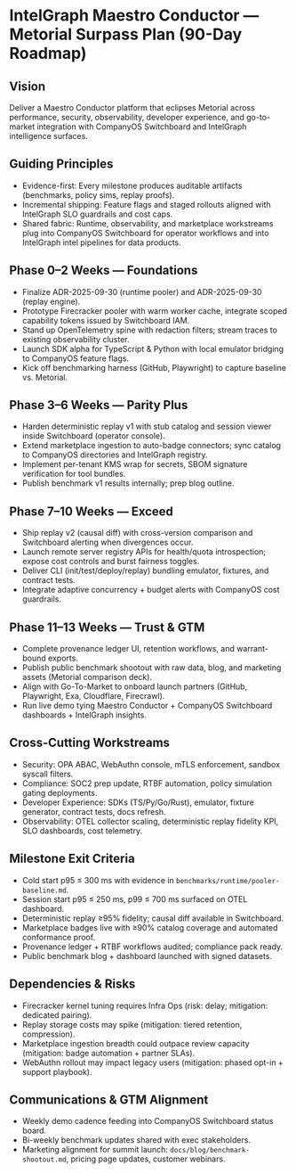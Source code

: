 # IntelGraph Maestro Conductor — Metorial Surpass Plan (90-Day Roadmap)

## Vision
Deliver a Maestro Conductor platform that eclipses Metorial across performance, security, observability, developer experience, and go-to-market integration with CompanyOS Switchboard and IntelGraph intelligence surfaces.

## Guiding Principles
- Evidence-first: Every milestone produces auditable artifacts (benchmarks, policy sims, replay proofs).
- Incremental shipping: Feature flags and staged rollouts aligned with IntelGraph SLO guardrails and cost caps.
- Shared fabric: Runtime, observability, and marketplace workstreams plug into CompanyOS Switchboard for operator workflows and into IntelGraph intel pipelines for data products.

## Phase 0–2 Weeks — Foundations
- Finalize ADR-2025-09-30 (runtime pooler) and ADR-2025-09-30 (replay engine).
- Prototype Firecracker pooler with warm worker cache, integrate scoped capability tokens issued by Switchboard IAM.
- Stand up OpenTelemetry spine with redaction filters; stream traces to existing observability cluster.
- Launch SDK alpha for TypeScript & Python with local emulator bridging to CompanyOS feature flags.
- Kick off benchmarking harness (GitHub, Playwright) to capture baseline vs. Metorial.

## Phase 3–6 Weeks — Parity Plus
- Harden deterministic replay v1 with stub catalog and session viewer inside Switchboard (operator console).
- Extend marketplace ingestion to auto-badge connectors; sync catalog to CompanyOS directories and IntelGraph registry.
- Implement per-tenant KMS wrap for secrets, SBOM signature verification for tool bundles.
- Publish benchmark v1 results internally; prep blog outline.

## Phase 7–10 Weeks — Exceed
- Ship replay v2 (causal diff) with cross-version comparison and Switchboard alerting when divergences occur.
- Launch remote server registry APIs for health/quota introspection; expose cost controls and burst fairness toggles.
- Deliver CLI (init/test/deploy/replay) bundling emulator, fixtures, and contract tests.
- Integrate adaptive concurrency + budget alerts with CompanyOS cost guardrails.

## Phase 11–13 Weeks — Trust & GTM
- Complete provenance ledger UI, retention workflows, and warrant-bound exports.
- Publish public benchmark shootout with raw data, blog, and marketing assets (Metorial comparison deck).
- Align with Go-To-Market to onboard launch partners (GitHub, Playwright, Exa, Cloudflare, Firecrawl).
- Run live demo tying Maestro Conductor + CompanyOS Switchboard dashboards + IntelGraph insights.

## Cross-Cutting Workstreams
- Security: OPA ABAC, WebAuthn console, mTLS enforcement, sandbox syscall filters.
- Compliance: SOC2 prep update, RTBF automation, policy simulation gating deployments.
- Developer Experience: SDKs (TS/Py/Go/Rust), emulator, fixture generator, contract tests, docs refresh.
- Observability: OTEL collector scaling, deterministic replay fidelity KPI, SLO dashboards, cost telemetry.

## Milestone Exit Criteria
- Cold start p95 ≤ 300 ms with evidence in `benchmarks/runtime/pooler-baseline.md`.
- Session start p95 ≤ 250 ms, p99 ≤ 700 ms surfaced on OTEL dashboard.
- Deterministic replay ≥95% fidelity; causal diff available in Switchboard.
- Marketplace badges live with ≥90% catalog coverage and automated conformance proof.
- Provenance ledger + RTBF workflows audited; compliance pack ready.
- Public benchmark blog + dashboard launched with signed datasets.

## Dependencies & Risks
- Firecracker kernel tuning requires Infra Ops (risk: delay; mitigation: dedicated pairing).
- Replay storage costs may spike (mitigation: tiered retention, compression).
- Marketplace ingestion breadth could outpace review capacity (mitigation: badge automation + partner SLAs).
- WebAuthn rollout may impact legacy users (mitigation: phased opt-in + support playbook).

## Communications & GTM Alignment
- Weekly demo cadence feeding into CompanyOS Switchboard status board.
- Bi-weekly benchmark updates shared with exec stakeholders.
- Marketing alignment for summit launch: `docs/blog/benchmark-shootout.md`, pricing page updates, customer webinars.
